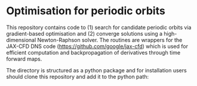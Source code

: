 # Optimisation for periodic orbits

This repository contains code to (1) search for candidate periodic orbits via gradient-based optimisation and (2) converge solutions using a high-dimensional Newton-Raphson solver. The routines are wrappers for the JAX-CFD DNS code (https://github.com/google/jax-cfd) which is used for efficient computation and backpropagation of derivatives through time forward maps. 

The directory is structured as a python package and for installation users should clone this repository and add it to the python path: 
 

